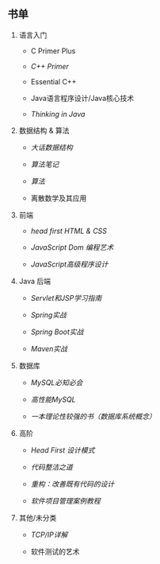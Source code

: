 ## 书单

1. 语言入门
   + C Primer Plus

   + *C++ Primer*

   + Essential C++

   + Java语言程序设计/Java核心技术

   + *Thinking in Java*

2. 数据结构 & 算法

   + *大话数据结构*

   + *算法笔记*

   + *算法*

   + 离散数学及其应用

3. 前端
   + *head first HTML & CSS*

   + *JavaScript Dom 编程艺术*

   + *JavaScript高级程序设计*

4. Java 后端
   + *Servlet和JSP学习指南*

   + *Spring实战*

   + *Spring Boot实战*

   + *Maven实战*

5. 数据库
   + *MySQL必知必会*

   + *高性能MySQL*

   + *一本理论性较强的书（数据库系统概念）*

6. 高阶
   + *Head First 设计模式*

   + *代码整洁之道*

   + *重构：改善既有代码的设计*

   + *软件项目管理案例教程*

7. 其他/未分类

   + *TCP/IP详解*

   + 软件测试的艺术
